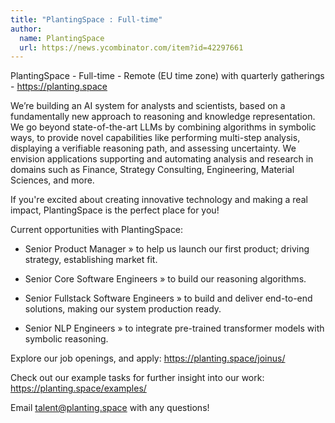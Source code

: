 ```yaml
---
title: "PlantingSpace : Full-time"
author:
  name: PlantingSpace
  url: https://news.ycombinator.com/item?id=42297661
---
```

PlantingSpace - Full-time - Remote (EU time zone) with quarterly gatherings - <a href="https:&#x2F;&#x2F;planting.space" rel="nofollow">https:&#x2F;&#x2F;planting.space</a>

We’re building an AI system for analysts and scientists, based on a fundamentally new approach to reasoning and knowledge representation. We go beyond state-of-the-art LLMs by combining algorithms in symbolic ways, to provide novel capabilities like performing multi-step analysis, displaying a verifiable reasoning path, and assessing uncertainty. We envision applications supporting and automating analysis and research in domains such as Finance, Strategy Consulting, Engineering, Material Sciences, and more.

If you&#x27;re excited about creating innovative technology and making a real impact, PlantingSpace is the perfect place for you!

Current opportunities with PlantingSpace:

- Senior Product Manager » to help us launch our first product; driving strategy, establishing market fit.

- Senior Core Software Engineers » to build our reasoning algorithms.

- Senior Fullstack Software Engineers » to build and deliver end-to-end solutions, making our system production ready.

- Senior NLP Engineers » to integrate pre-trained transformer models with symbolic reasoning.

Explore our job openings, and apply: <a href="https:&#x2F;&#x2F;planting.space&#x2F;joinus&#x2F;" rel="nofollow">https:&#x2F;&#x2F;planting.space&#x2F;joinus&#x2F;</a>

Check out our example tasks for further insight into our work: <a href="https:&#x2F;&#x2F;planting.space&#x2F;examples&#x2F;" rel="nofollow">https:&#x2F;&#x2F;planting.space&#x2F;examples&#x2F;</a>

Email talent@planting.space with any questions!
<JobApplication />
